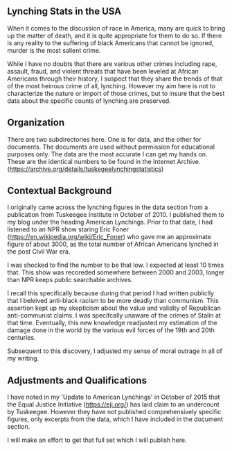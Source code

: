 ## Lynching Stats in the USA

When it comes to the discussion of race in America, many are quick to bring up the matter of death, and it is quite appropriate for them to do so. If there is any reality to the suffering of black Americans that cannot be ignored, murder is the most salient crime. 

While I have no doubts that there are various other crimes including rape, assault, fraud, and violent threats that have been leveled at African Americans through their history, I suspect that they share the trends of that of the most heinous crime of all, lynching. However my aim here is not to characterize the nature or import of those crimes, but to insure that the best data about the specific counts of lynching are preserved.

## Organization

There are two subdirectories here. One is for data, and the other for documents. The documents are used without permission for educational purposes only. The data are the most accurate I can get my hands on. These are the identical numbers to be found in the Internet Archive. (https://archive.org/details/tuskegeelynchingstatistics)


## Contextual Background

I originally came across the lynching figures in the data section from a publication from Tuskeegee Institute in October of 2010. I published them to my blog under the heading American Lynchings. Prior to that date, I had listened to an NPR show staring Eric Foner (https://en.wikipedia.org/wiki/Eric_Foner) who gave me an approximate figure of about 3000, as the total number of African Americans lynched in the post Civil War era. 

I was shocked to find the number to be that low. I expected at least 10 times that. This show was recoreded somewhere between 2000 and 2003, longer than NPR keeps public searchable archives. 

I recall this specifically because during that period I had written publiclly that I beleived anti-black racism to be more deadly than communism. This assertion kept up my skepticism about the value and validity of Republican anti-communist claims. I was specifcally unaware of the crimes of Stalin at that time. Eventually, this new knowledge readjusted my estimation of the damage done in the world by the various evil forces of the 19th and 20th centuries. 

Subsequent to this discovery, I adjusted my sense of moral outrage in all of my writing. 

## Adjustments and Qualifications

I have noted in my 'Update to American Lynchings' in October of 2015 that the Equal Justice Initiative (https://eji.org/) has laid claim to an undercount by Tuskeegee. However they have not published comprehensively specific figures, only excerpts from the data, which I have included in the document section. 

I will make an effort to get that full set which I will publish here. 